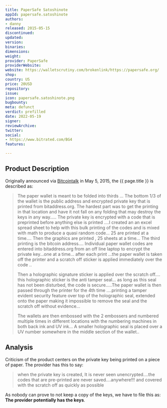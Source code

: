 ```yaml
---
title: PaperSafe Satoshinote
appId: papersafe.satoshinote
authors:
- danny
released: 2015-05-15
discontinued: 
updated: 
version: 
binaries: 
dimensions: 
weight: 
provider: PaperSafe
providerWebsite: 
website: https://walletscrutiny.com/brokenlink/https://papersafe.org/
shop: 
country: US
price: 20USD
repository: 
issue: 
icon: papersafe.satoshinote.png
bugbounty: 
meta: defunct
verdict: prefilled
date: 2022-05-19
signer: 
reviewArchive: 
twitter: 
social:
- https://www.bitrated.com/BG4
features: 

---
```


## Product Description 

Originally announced via [Bitcointalk](https://bitcointalk.org/index.php?topic=1049428.0) in May 5, 2015, the {{ page.title }} is described as: 

> The paper wallet is meant to be folded into thirds ... The bottom 1/3 of the wallet is the public address and encrypted private key that is printed from bitaddress.org. The hardest part was to get the printing in that location and have it not fall on any folding that may destroy the keys in any way..... The private key is encrypted with a code that is preprinted before anything else is printed ....I created an an excel spread sheet to help with this bulk printing of the codes and is  mixed with math to produce a quasi random code... 25 are printed at a time.... Then the graphics are printed , 25 sheets at a time...  The third printing is the bitcoin address.... Individual paper wallet codes are entered into bitaddress.org from an off line laptop to encrypt the private key...one at a time... after each print ...the paper wallet is taken off the printer and a scratch off sticker is applied immediately over the code ..
> 
> Then a holographic signature sticker is applied over the scratch off.... this holographic sticker is the anti tamper seal... as long as this seal has not been disturbed, the code is secure.....The paper wallet is then passed through the printer for the 4th time ....printing a tamper evident security feature over top of the holographic seal, extended onto the paper making it impossible to remove the seal and the scratch off without evidence...
>
> The wallets are then embossed with the 2 embossers and numbered multiple times in different locations with the numbering machines in both back ink and UV ink... A smaller holographic seal is placed over a UV number somewhere in the middle section of the wallet..

## Analysis 

Criticism of the product centers on the private key being printed on a piece of paper. The provider has this to say: 

> when the private key is created, It is never seen unencrypted....the codes that are pre-printed are never saved....anywhere!!! and covered with the scratch off as quickly as possible 

As nobody can prove to not keep a copy of the keys, we have to file this as: **The provider potentially has the keys**.
